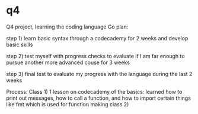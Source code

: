 # q4
Q4 project, learning the coding language Go
plan:


step 1) learn basic syntax through a codecademy for 2 weeks and develop basic skills


step 2) test myself with progress checks to evaluate if I am far enough to pursue another more advanced couse for 3 weeks


step 3) final test to evaluate my progress with the language during the last 2 weeks 





Process:
Class 1) 1 lesson on codecademy of the basics: learned how to print out messages, how to call a function, and how to import certain things like fmt which is used for function making
class 2) 
